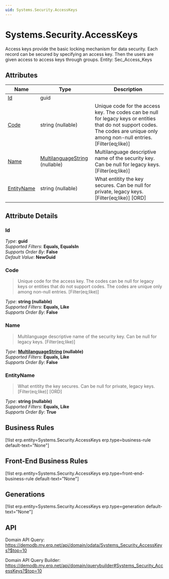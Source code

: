 ```yaml
---
uid: Systems.Security.AccessKeys
---
```

# Systems.Security.AccessKeys

Access keys provide the basic locking mechanism for data security. Each record can be secured by specifying an access key. Then the users are given access to access keys through groups. Entity: Sec_Access_Keys

## Attributes

| Name | Type | Description |
| ---- | ---- | --- |
| [Id](Systems.Security.AccessKeys.md#Id) | guid |  
| [Code](Systems.Security.AccessKeys.md#Code) | string (nullable) | Unique code for the access key. The codes can be null for legacy keys or entities that do not support codes. The codes are unique only among non-null entries. [Filter(eq;like)] 
| [Name](Systems.Security.AccessKeys.md#Name) | [MultilanguageString](../data-types.md#MultilanguageString) (nullable) | Multilanguage descriptive name of the security key. Can be null for legacy keys. [Filter(eq;like)] 
| [EntityName](Systems.Security.AccessKeys.md#EntityName) | string (nullable) | What entitity the key secures. Can be null for private, legacy keys. [Filter(eq;like)] [ORD] 


## Attribute Details

### Id

_Type_: **guid**  
_Supported Filters_: **Equals, EqualsIn**  
_Supports Order By_: **False**  
_Default Value_: **NewGuid**  

### Code

> Unique code for the access key. The codes can be null for legacy keys or entities that do not support codes. The codes are unique only among non-null entries. [Filter(eq;like)]

_Type_: **string (nullable)**  
_Supported Filters_: **Equals, Like**  
_Supports Order By_: **False**  

### Name

> Multilanguage descriptive name of the security key. Can be null for legacy keys. [Filter(eq;like)]

_Type_: **[MultilanguageString](../data-types.md#MultilanguageString) (nullable)**  
_Supported Filters_: **Equals, Like**  
_Supports Order By_: **False**  

### EntityName

> What entitity the key secures. Can be null for private, legacy keys. [Filter(eq;like)] [ORD]

_Type_: **string (nullable)**  
_Supported Filters_: **Equals, Like**  
_Supports Order By_: **True**  



## Business Rules

[!list erp.entity=Systems.Security.AccessKeys erp.type=business-rule default-text="None"]

## Front-End Business Rules

[!list erp.entity=Systems.Security.AccessKeys erp.type=front-end-business-rule default-text="None"]

## Generations

[!list erp.entity=Systems.Security.AccessKeys erp.type=generation default-text="None"]

## API

Domain API Query:
<https://demodb.my.erp.net/api/domain/odata/Systems_Security_AccessKeys?$top=10>

Domain API Query Builder:
<https://demodb.my.erp.net/api/domain/querybuilder#Systems_Security_AccessKeys?$top=10>

